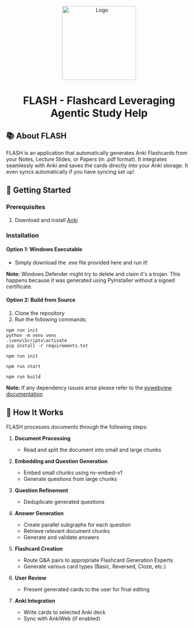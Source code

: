 <div align="center">
  <img src="https://github.com/shoshinL/FLASH/assets/97098427/f458ea88-f839-4be7-a48f-e5024ca93aab" alt="Logo" width="200">

  # FLASH - Flashcard Leveraging Agentic Study Help
</div>

## 📚 About FLASH

FLASH is an application that automatically generates Anki Flashcards from your Notes, Lecture Slides, or Papers (in .pdf format). It integrates seamlessly with Anki and saves the cards directly into your Anki storage. It even syncs automatically if you have syncing set up!

## 🚀 Getting Started

### Prerequisites

1. Download and install [Anki](https://apps.ankiweb.net/)

### Installation

#### Option 1: Windows Executable

- Simply download the .exe file provided here and run it!

**Note:** Windows Defender might try to delete and claim it's a trojan. This happens because it was generated using PyInstaller without a signed certificate.

#### Option 2: Build from Source

1. Clone the repository
2. Run the following commands:
```shell
npm run init
python -m venv venv
.\venv\Scripts\activate
pip install -r requirements.txt
```

```shell
npm run init
```

```shell
npm run start
```

```shell
npm run build
```

**Note:** If any dependency issues arise please refer to the [pywebview documentation](https://pywebview.flowrl.com/guide/installation.html#dependencies)
## 🔧 How It Works

FLASH processes documents through the following steps:

1. **Document Processing**
   - Read and split the document into small and large chunks

2. **Embedding and Question Generation**
   - Embed small chunks using nv-embed-v1
   - Generate questions from large chunks

3. **Question Refinement**
   - Deduplicate generated questions

4. **Answer Generation**
   - Create parallel subgraphs for each question
   - Retrieve relevant document chunks
   - Generate and validate answers

5. **Flashcard Creation**
   - Route Q&A pairs to appropriate Flashcard Generation Experts
   - Generate various card types (Basic, Reversed, Cloze, etc.)

6. **User Review**
   - Present generated cards to the user for final editing

7. **Anki Integration**
   - Write cards to selected Anki deck
   - Sync with AnkiWeb (if enabled)
